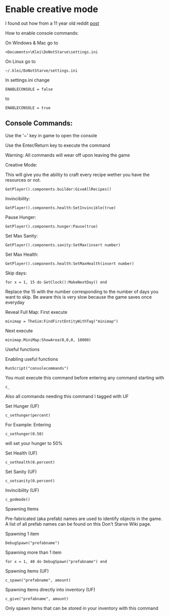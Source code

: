# Enable creative mode

I found out how from a 11 year old reddit [post](https://www.reddit.com/r/dontstarve/comments/1fbaqt/how_to_enable_creative_mode_including_how_to/)

How to enable console commands:

On Windows & Mac go to 

	<Documents>\Klei\DoNotStarve\settings.ini

On Linux go to

	~/.klei/DoNotStarve/settings.ini

In settings.ini change

	ENABLECONSOLE = false

to

	ENABLECONSOLE = true

## Console Commands:

Use the '~' key in game to open the console

Use the Enter/Return key to execute the command

Warning: All commands will wear off upon leaving the game

Creative Mode:

This will give you the ability to craft every recipe wether you have the resources or not.

	GetPlayer().components.builder:GiveAllRecipes()

Invincibility:

	GetPlayer().components.health:SetInvincible(true)

Pause Hunger:

	GetPlayer().components.hunger:Pause(true)

Set Max Sanity:

	GetPlayer().components.sanity:SetMax(insert number)

Set Max Health:

	GetPlayer().components.health:SetMaxHealth(insert number)

Skip days:

	for x = 1, 15 do GetClock():MakeNextDay() end

Replace the 15 with the number corresponding to the number of days you want to skip. Be aware this is very slow because the game saves once everyday

Reveal Full Map: First execute

	minimap = TheSim:FindFirstEntityWithTag("minimap")

Next execute

	minimap.MiniMap:ShowArea(0,0,0, 10000)

Useful functions

Enabling useful functions

	RunScript("consolecommands")

You must execute this command before entering any command starting with

	c_

Also all commands needing this command I tagged with UF

Set Hunger (UF)

	c_sethunger(percent)

For Example: Entering

	c_sethunger(0.50)

will set your hunger to 50%

Set Health (UF)

	c_sethealth(0.percent)

Set Sanity (UF)

	c_setsanity(0.percent)

Invincibility (UF)

	c_godmode()

Spawning Items

Pre-fabricated (aka prefab) names are used to identify objects in the game. A list of all prefab names can be found on this Don't Starve Wiki page.

Spawning 1 item

	DebugSpawn("prefabname")

Spawning more than 1 item

	for x = 1, 40 do DebugSpawn("prefabname") end

Spawning items (UF)

	c_spawn("prefabname", amount)

Spawning items directly into inventory (UF)

	c_give("prefabname", amount)

Only spawn items that can be stored in your inventory with this command
